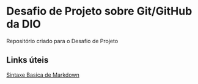 # Desafio de Projeto sobre Git/GitHub da DIO
Repositório criado para o Desafio de Projeto

## Links úteis
[Sintaxe Basica de Markdown]()
